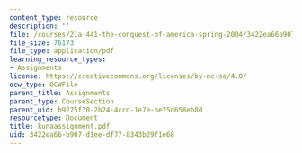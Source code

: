 ```yaml
---
content_type: resource
description: ''
file: /courses/21a-441-the-conquest-of-america-spring-2004/3422ea66b907d1eedf778343b29f1e68_kunaassignment.pdf
file_size: 76173
file_type: application/pdf
learning_resource_types:
- Assignments
license: https://creativecommons.org/licenses/by-nc-sa/4.0/
ocw_type: OCWFile
parent_title: Assignments
parent_type: CourseSection
parent_uid: b9275f70-2b24-4ccd-1e7e-be75d658eb8d
resourcetype: Document
title: kunaassignment.pdf
uid: 3422ea66-b907-d1ee-df77-8343b29f1e68
---
```

